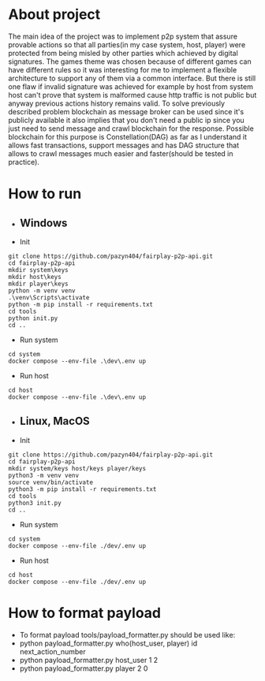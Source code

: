 # About project

The main idea of the project was to implement p2p system that assure
provable actions so that all parties(in my case system, host, player)
were protected from being misled by other parties which achieved by digital signatures.
The games theme was chosen because of different games can have different
rules so it was interesting for me to implement a flexible architecture to support any of them
via a common interface. But there is still one flaw if invalid signature was achieved
for example by host from system host can't prove that system is malformed cause http traffic is not public
but anyway previous actions history remains valid. To solve previously described problem 
blockchain as message broker can be used since it's publicly available it also implies that you don't need a public ip
since you just need to send message and crawl blockchain for the response.
Possible blockchain for this purpose is Constellation(DAG) 
as far as I understand it allows fast transactions, support messages and has
DAG structure that allows to crawl messages much easier and faster(should be tested in practice).

# How to run

* ## Windows
* Init
```
git clone https://github.com/pazyn404/fairplay-p2p-api.git
cd fairplay-p2p-api
mkdir system\keys
mkdir host\keys
mkdir player\keys
python -m venv venv
.\venv\Scripts\activate
python -m pip install -r requirements.txt
cd tools
python init.py
cd ..
```
* Run system
```
cd system
docker compose --env-file .\dev\.env up
```
* Run host
```
cd host
docker compose --env-file .\dev\.env up
```
* ## Linux, MacOS
* Init
```
git clone https://github.com/pazyn404/fairplay-p2p-api.git
cd fairplay-p2p-api
mkdir system/keys host/keys player/keys
python3 -m venv venv
source venv/bin/activate
python3 -m pip install -r requirements.txt
cd tools
python3 init.py
cd ..
```
* Run system
```
cd system
docker compose --env-file ./dev/.env up
```
* Run host
```
cd host
docker compose --env-file ./dev/.env up
```

# How to format payload

* To format payload tools/payload_formatter.py should be used like:
* python payload_formatter.py who(host_user, player) id next_action_number
* python payload_formatter.py host_user 1 2
* python payload_formatter.py player 2 0

